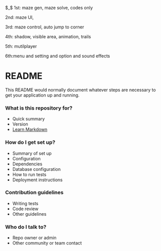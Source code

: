 $_$
1st: maze gen, maze solve, codes only

2nd: maze UI,

3rd: maze control, auto jump to corner

4th: shadow, visible area, animation, trails

5th: mutilplayer

6th:menu and setting and option and sound effects

# README #

This README would normally document whatever steps are necessary to get your application up and running.

### What is this repository for? ###

* Quick summary
* Version
* [Learn Markdown](https://bitbucket.org/tutorials/markdowndemo)

### How do I get set up? ###

* Summary of set up
* Configuration
* Dependencies
* Database configuration
* How to run tests
* Deployment instructions

### Contribution guidelines ###

* Writing tests
* Code review
* Other guidelines

### Who do I talk to? ###

* Repo owner or admin
* Other community or team contact
